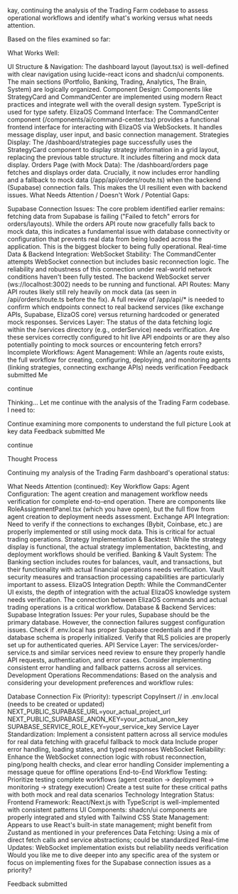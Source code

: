 kay, continuing the analysis of the Trading Farm codebase to assess operational workflows and identify what's working versus what needs attention.

Based on the files examined so far:

What Works Well:

UI Structure & Navigation: The dashboard layout (layout.tsx) is well-defined with clear navigation using lucide-react icons and shadcn/ui components. The main sections (Portfolio, Banking, Trading, Analytics, The Brain, System) are logically organized.
Component Design: Components like StrategyCard and CommandCenter are implemented using modern React practices and integrate well with the overall design system. TypeScript is used for type safety.
ElizaOS Command Interface: The CommandCenter component (/components/ai/command-center.tsx) provides a functional frontend interface for interacting with ElizaOS via WebSockets. It handles message display, user input, and basic connection management.
Strategies Display: The /dashboard/strategies page successfully uses the StrategyCard component to display strategy information in a grid layout, replacing the previous table structure. It includes filtering and mock data display.
Orders Page (with Mock Data): The /dashboard/orders page fetches and displays order data. Crucially, it now includes error handling and a fallback to mock data (/app/api/orders/route.ts) when the backend (Supabase) connection fails. This makes the UI resilient even with backend issues.
What Needs Attention / Doesn't Work / Potential Gaps:

Supabase Connection Issues: The core problem identified earlier remains: fetching data from Supabase is failing ("Failed to fetch" errors for orders/layouts). While the orders API route now gracefully falls back to mock data, this indicates a fundamental issue with database connectivity or configuration that prevents real data from being loaded across the application. This is the biggest blocker to being fully operational.
Real-time Data & Backend Integration:
WebSocket Stability: The CommandCenter attempts WebSocket connection but includes basic reconnection logic. The reliability and robustness of this connection under real-world network conditions haven't been fully tested. The backend WebSocket server (ws://localhost:3002) needs to be running and functional.
API Routes: Many API routes likely still rely heavily on mock data (as seen in /api/orders/route.ts before the fix). A full review of /app/api/* is needed to confirm which endpoints connect to real backend services (like exchange APIs, Supabase, ElizaOS core) versus returning hardcoded or generated mock responses.
Services Layer: The status of the data fetching logic within the /services directory (e.g., orderService) needs verification. Are these services correctly configured to hit live API endpoints or are they also potentially pointing to mock sources or encountering fetch errors?
Incomplete Workflows:
Agent Management: While an /agents route exists, the full workflow for creating, configuring, deploying, and monitoring agents (linking strategies, connecting exchange APIs) needs verification
Feedback submitted
Me

continue

Thinking...
Let me continue with the analysis of the Trading Farm codebase. I need to:

Continue examining more components to understand the full picture
Look at key data
Feedback submitted
Me

continue

Thought Process

Continuing my analysis of the Trading Farm dashboard's operational status:

What Needs Attention (continued):
Key Workflow Gaps:
Agent Configuration: The agent creation and management workflow needs verification for complete end-to-end operation. There are components like RoleAssignmentPanel.tsx (which you have open), but the full flow from agent creation to deployment needs assessment.
Exchange API Integration: Need to verify if the connections to exchanges (Bybit, Coinbase, etc.) are properly implemented or still using mock data. This is critical for actual trading operations.
Strategy Implementation & Backtest: While the strategy display is functional, the actual strategy implementation, backtesting, and deployment workflows should be verified.
Banking & Vault System:
The Banking section includes routes for balances, vault, and transactions, but their functionality with actual financial operations needs verification.
Vault security measures and transaction processing capabilities are particularly important to assess.
ElizaOS Integration Depth:
While the CommandCenter UI exists, the depth of integration with the actual ElizaOS knowledge system needs verification.
The connection between ElizaOS commands and actual trading operations is a critical workflow.
Database & Backend Services:
Supabase Integration Issues:
Per your rules, Supabase should be the primary database. However, the connection failures suggest configuration issues.
Check if .env.local has proper Supabase credentials and if the database schema is properly initialized.
Verify that RLS policies are properly set up for authenticated queries.
API Service Layer:
The services/order-service.ts and similar services need review to ensure they properly handle API requests, authentication, and error cases.
Consider implementing consistent error handling and fallback patterns across all services.
Development Operations Recommendations:
Based on the analysis and considering your development preferences and workflow rules:

Database Connection Fix (Priority):
typescript
CopyInsert
// in .env.local (needs to be created or updated)
NEXT_PUBLIC_SUPABASE_URL=your_actual_project_url
NEXT_PUBLIC_SUPABASE_ANON_KEY=your_actual_anon_key
SUPABASE_SERVICE_ROLE_KEY=your_service_key
Service Layer Standardization:
Implement a consistent pattern across all service modules for real data fetching with graceful fallback to mock data
Include proper error handling, loading states, and typed responses
WebSocket Reliability:
Enhance the WebSocket connection logic with robust reconnection, ping/pong health checks, and clear error handling
Consider implementing a message queue for offline operations
End-to-End Workflow Testing:
Prioritize testing complete workflows (agent creation → deployment → monitoring → strategy execution)
Create a test suite for these critical paths with both mock and real data scenarios
Technology Integration Status:
Frontend Framework: React/Next.js with TypeScript is well-implemented with consistent patterns
UI Components: shadcn/ui components are properly integrated and styled with Tailwind CSS
State Management: Appears to use React's built-in state management; might benefit from Zustand as mentioned in your preferences
Data Fetching: Using a mix of direct fetch calls and service abstractions; could be standardized
Real-time Updates: WebSocket implementation exists but reliability needs verification
Would you like me to dive deeper into any specific area of the system or focus on implementing fixes for the Supabase connection issues as a priority?

Feedback submitted
